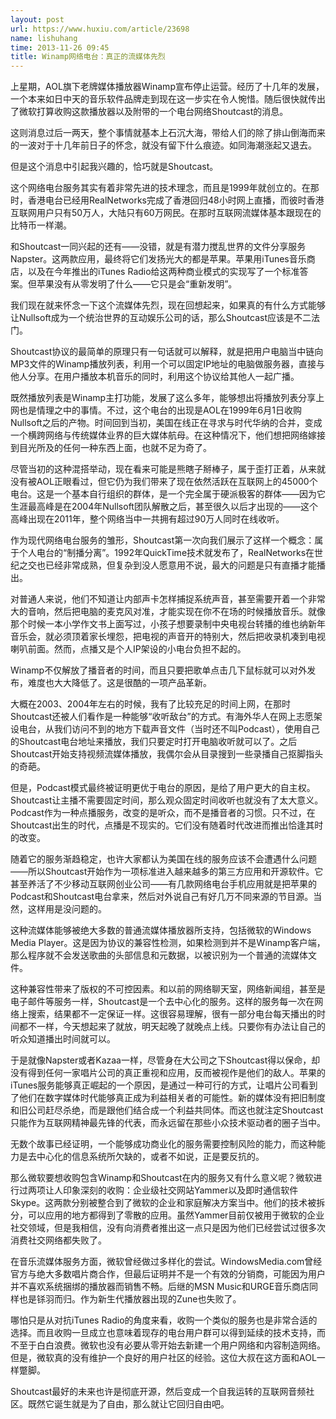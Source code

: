 ```yaml
---
layout: post
url: https://www.huxiu.com/article/23698
name: lishuhang
time: 2013-11-26 09:45
title: Winamp网络电台：真正的流媒体先烈
---
```

上星期，AOL旗下老牌媒体播放器Winamp宣布停止运营。经历了十几年的发展，一个本来如日中天的音乐软件品牌走到现在这一步实在令人惋惜。随后很快就传出了微软打算收购这款播放器以及附带的一个电台网络Shoutcast的消息。

这则消息过后一两天，整个事情就基本上石沉大海，带给人们的除了排山倒海而来的一波对于十几年前日子的怀念，就没有留下什么痕迹。如同海潮涨起又退去。

但是这个消息中引起我兴趣的，恰巧就是Shoutcast。

这个网络电台服务其实有着非常先进的技术理念，而且是1999年就创立的。在那时，香港电台已经用RealNetworks完成了香港回归48小时网上直播，而彼时香港互联网用户只有50万人，大陆只有60万网民。在那时互联网流媒体基本跟现在的比特币一样潮。

和Shoutcast一同兴起的还有——没错，就是有潜力搅乱世界的文件分享服务Napster。这两款应用，最终将它们发扬光大的都是苹果。苹果用iTunes音乐商店，以及在今年推出的iTunes Radio给这两种商业模式的实现写了一个标准答案。但苹果没有从零发明了什么——它只是会“重新发明”。

我们现在就来怀念一下这个流媒体先烈，现在回想起来，如果真的有什么方式能够让Nullsoft成为一个统治世界的互动娱乐公司的话，那么Shoutcast应该是不二法门。

Shoutcast协议的最简单的原理只有一句话就可以解释，就是把用户电脑当中链向MP3文件的Winamp播放列表，利用一个可以固定IP地址的电脑做服务器，直接与他人分享。在用户播放本机音乐的同时，利用这个协议给其他人一起广播。

既然播放列表是Winamp主打功能，发展了这么多年，能够想出将播放列表分享上网也是情理之中的事情。不过，这个电台的出现是AOL在1999年6月1日收购Nullsoft之后的产物。时间回到当初，美国在线正在寻求与时代华纳的合并，变成一个横跨网络与传统媒体业界的巨大媒体航母。在这种情况下，他们想把网络嫁接到目光所及的任何一种东西上面，也就不足为奇了。

尽管当初的这种混搭举动，现在看来可能是熊瞎子掰棒子，属于歪打正着，从来就没有被AOL正眼看过，但它仍为我们带来了现在依然活跃在互联网上的45000个电台。这是一个基本自行组织的群体，是一个完全属于硬派极客的群体——因为它生涯最高峰是在2004年Nullsoft团队解散之后，甚至很久以后才出现的——这个高峰出现在2011年，整个网络当中一共拥有超过90万人同时在线收听。

作为现代网络电台服务的雏形，Shoutcast第一次向我们展示了这样一个概念：属于个人电台的“制播分离”。1992年QuickTime技术就发布了，RealNetworks在世纪之交也已经非常成熟，但复杂到没人愿意用不说，最大的问题是只有直播才能播出。

对普通人来说，他们不知道让内部声卡怎样捕捉系统声音，甚至需要开着一个非常大的音响，然后把电脑的麦克风对准，才能实现在你不在场的时候播放音乐。就像那个时候一本小学作文书上面写过，小孩子想要录制中央电视台转播的维也纳新年音乐会，就必须顶着家长埋怨，把电视的声音开的特别大，然后把收录机凑到电视喇叭前面。然而，点播又是个人IP架设的小电台负担不起的。

Winamp不仅解放了播音者的时间，而且只要把歌单点击几下鼠标就可以对外发布，难度也大大降低了。这是很酷的一项产品革新。

大概在2003、2004年左右的时候，我有了比较充足的时间上网，在那时Shoutcast还被人们看作是一种能够“收听敌台”的方式。有海外华人在网上志愿架设电台，从我们访问不到的地方下载声音文件（当时还不叫Podcast），使用自己的Shoutcast电台地址来播放，我们只要定时打开电脑收听就可以了。之后Shoutcast开始支持视频流媒体播放，我偶尔会从目录搜到一些录播自己抠脚指头的奇葩。

但是，Podcast模式最终被证明更优于电台的原因，是给了用户更大的自主权。Shoutcast让主播不需要固定时间，那么观众固定时间收听也就没有了太大意义。Podcast作为一种点播服务，改变的是听众，而不是播音者的习惯。只不过，在Shoutcast出生的时代，点播是不现实的。它们没有随着时代改进而推出恰逢其时的改变。

随着它的服务渐趋稳定，也许大家都认为美国在线的服务应该不会遭遇什么问题——所以Shoutcast开始作为一项标准进入越来越多的第三方应用和开源软件。它甚至养活了不少移动互联网创业公司——有几款网络电台手机应用就是把苹果的Podcast和Shoutcast电台拿来，然后对外说自己有好几万不同来源的节目源。当然，这样用是没问题的。

这种流媒体能够被绝大多数的普通流媒体播放器所支持，包括微软的Windows Media Player。这是因为协议的兼容性检测，如果检测到并不是Winamp客户端，那么程序就不会发送歌曲的头部信息和元数据，以被识别为一个普通的流媒体文件。

这种兼容性带来了版权的不可控因素。和以前的网络聊天室，网络新闻组，甚至是电子邮件等服务一样，Shoutcast是一个去中心化的服务。这样的服务每一次在网络上搜索，结果都不一定保证一样。这很容易理解，很有一部分电台每天播出的时间都不一样，今天想起来了就放，明天起晚了就晚点上线。只要你有办法让自己的听众知道播出时间就可以。

于是就像Napster或者Kazaa一样，尽管身在大公司之下Shoutcast得以保命，却没有得到任何一家唱片公司的真正重视和应用，反而被视作是他们的敌人。苹果的iTunes服务能够真正崛起的一个原因，是通过一种可行的方式，让唱片公司看到了他们在数字媒体时代能够真正成为利益相关者的可能性。新的媒体没有把旧制度和旧公司赶尽杀绝，而是跟他们结合成一个利益共同体。而这也就注定Shoutcast只能作为互联网精神最先锋的代表，而永远留在那些小众技术驱动者的圈子当中。

无数个故事已经证明，一个能够成功商业化的服务需要控制风险的能力，而这种能力是去中心化的信息系统所欠缺的，或者不如说，正是要反抗的。

那么微软要想收购包含Winamp和Shoutcast在内的服务又有什么意义呢？微软进行过两项让人印象深刻的收购：企业级社交网站Yammer以及即时通信软件Skype。这两款分别被整合到了微软的企业和家庭解决方案当中。他们的技术被拆分，可以应用的地方都得到了零散的应用。虽然Yammer目前仅被用于微软的企业社交领域，但是我相信，没有向消费者推出这一点只是因为他们已经尝试过很多次消费社交网络都失败了。

在音乐流媒体服务方面，微软曾经做过多样化的尝试。WindowsMedia.com曾经官方与绝大多数唱片商合作，但最后证明并不是一个有效的分销商，可能因为用户并不喜欢系统捆绑的播放器而销售不畅。后继的MSN Music和URGE音乐商店同样也是铩羽而归。作为新生代播放器出现的Zune也失败了。

哪怕只是从对抗iTunes Radio的角度来看，收购一个类似的服务也是非常合适的选择。而且收购一旦成立也意味着现存的电台用户群可以得到延续的技术支持，而不至于白白浪费。微软也没有必要从零开始去新建一个用户网络和内容制造网络。但是，微软真的没有维护一个良好的用户社区的经验。这位大叔在这方面和AOL一样蹩脚。

Shoutcast最好的未来也许是彻底开源，然后变成一个自我运转的互联网音频社区。既然它诞生就是为了自由，那么就让它回归自由吧。

